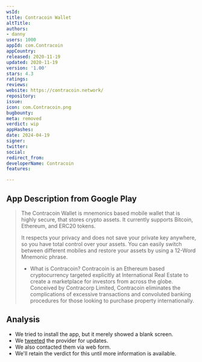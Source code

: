 ```yaml
---
wsId: 
title: Contracoin Wallet
altTitle: 
authors:
- danny
users: 1000
appId: com.Contracoin
appCountry: 
released: 2020-11-19
updated: 2020-11-19
version: '1.00'
stars: 4.3
ratings: 
reviews: 
website: https://contracoin.network/
repository: 
issue: 
icon: com.Contracoin.png
bugbounty: 
meta: removed
verdict: wip
appHashes: 
date: 2024-04-19
signer: 
twitter: 
social: 
redirect_from: 
developerName: Contracoin
features: 

---
```


## App Description from Google Play 

> The Contracoin Wallet is mnemonics based mobile wallet that is highly secure, that stores crypto assets. It currently supports Bitcoin, Ethereum, and ERC20 tokens.
>
> It respects your privacy and does not save your private key anywhere, so you have total control over your assets. You can easily switch between different mobiles and restore your assets by using a 12-Word Mnemonic phrase.
>
> - What is Contracoin?
> Contracoin is an Ethereum based cryptocurrency targeted explicitly at International Real Estate to create a marketplace for investors from across the globe. Conceived by Contracorp Limited, Contracoin eliminates the complications of excessive transactions and convoluted banking procedures for those looking to purchase property internationally.

## Analysis 

- We tried to install the app, but it merely showed a blank screen. 
- We [tweeted](https://twitter.com/BitcoinWalletz/status/1655874387059556352) the provider for updates.
- We also contacted them via web form. 
- We'll retain the verdict for this until more information is available.
